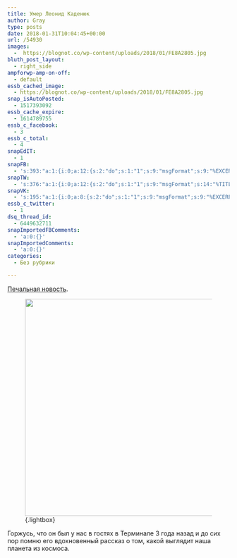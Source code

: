 ```yaml
---
title: Умер Леонид Каденюк
author: Gray
type: posts
date: 2018-01-31T10:04:45+00:00
url: /54930
images:
  -  https://blognot.co/wp-content/uploads/2018/01/FE8A2805.jpg
bluth_post_layout:
  - right_side
ampforwp-amp-on-off:
  - default
essb_cached_image:
  - https://blognot.co/wp-content/uploads/2018/01/FE8A2805.jpg
snap_isAutoPosted:
  - 1517393092
essb_cache_expire:
  - 1614789755
essb_c_facebook:
  - 3
essb_c_total:
  - 4
snapEdIT:
  - 1
snapFB:
  - 's:393:"a:1:{i:0;a:12:{s:2:"do";s:1:"1";s:9:"msgFormat";s:9:"%EXCERPT%";s:8:"postType";s:1:"A";s:9:"isAutoImg";s:1:"A";s:8:"imgToUse";s:0:"";s:9:"isAutoURL";s:1:"A";s:8:"urlToUse";s:0:"";s:4:"doFB";i:0;s:8:"isPosted";s:1:"1";s:4:"pgID";s:32:"133222213376133_1804809342884070";s:7:"postURL";s:62:"http://www.facebook.com/133222213376133/posts/1804809342884070";s:5:"pDate";s:19:"2018-01-31 10:04:50";}}";'
snapTW:
  - 's:376:"a:1:{i:0;a:12:{s:2:"do";s:1:"1";s:9:"msgFormat";s:14:"%TITLE%  %URL%";s:8:"attchImg";s:1:"1";s:9:"isAutoImg";s:1:"A";s:8:"imgToUse";s:0:"";s:9:"isAutoURL";s:1:"A";s:8:"urlToUse";s:0:"";s:4:"doTW";i:0;s:8:"isPosted";s:1:"1";s:4:"pgID";s:18:"958642226187423744";s:7:"postURL";s:53:"https://twitter.com/gray_ru/status/958642226187423744";s:5:"pDate";s:19:"2018-01-31 10:04:52";}}";'
snapVK:
  - 's:195:"a:1:{i:0;a:8:{s:2:"do";s:1:"1";s:9:"msgFormat";s:9:"%EXCERPT%";s:8:"postType";s:1:"A";s:9:"isAutoImg";s:1:"A";s:8:"imgToUse";s:0:"";s:9:"isAutoURL";s:1:"A";s:8:"urlToUse";s:0:"";s:4:"doVK";i:0;}}";'
essb_c_twitter:
  - 1
dsq_thread_id:
  - 6449632711
snapImportedFBComments:
  - 'a:0:{}'
snapImportedComments:
  - 'a:0:{}'
categories:
  - Без рубрики

---
```








[Печальная новость][1].<figure class="wp-block-image aligncenter">

[<img data-attachment-id="54934" data-permalink="https://blognot.co/54930/fe8a2805" data-orig-file="https://i0.wp.com/blognot.co/wp-content/uploads/2018/01/FE8A2805.jpg?fit=1214%2C809&ssl=1" data-orig-size="1214,809" data-comments-opened="1" data-image-meta="{&quot;aperture&quot;:&quot;2.8&quot;,&quot;credit&quot;:&quot;&quot;,&quot;camera&quot;:&quot;Canon EOS 5D Mark III&quot;,&quot;caption&quot;:&quot;&quot;,&quot;created_timestamp&quot;:&quot;1435435206&quot;,&quot;copyright&quot;:&quot;&quot;,&quot;focal_length&quot;:&quot;70&quot;,&quot;iso&quot;:&quot;2500&quot;,&quot;shutter_speed&quot;:&quot;0.016666666666667&quot;,&quot;title&quot;:&quot;&quot;,&quot;orientation&quot;:&quot;1&quot;}" data-image-title="FE8A2805" data-image-description="" data-medium-file="https://i0.wp.com/blognot.co/wp-content/uploads/2018/01/FE8A2805.jpg?fit=300%2C200&ssl=1" data-large-file="https://i0.wp.com/blognot.co/wp-content/uploads/2018/01/FE8A2805.jpg?fit=740%2C493&ssl=1" class="aligncenter size-large wp-image-54934" src="https://i0.wp.com/blognot.co/wp-content/uploads/2018/01/FE8A2805.jpg?resize=740%2C493&#038;ssl=1" alt="" width="740" height="493" data-wp-pid="54934" srcset="https://i0.wp.com/blognot.co/wp-content/uploads/2018/01/FE8A2805.jpg?resize=1024%2C682&ssl=1 1024w, https://i0.wp.com/blognot.co/wp-content/uploads/2018/01/FE8A2805.jpg?resize=300%2C200&ssl=1 300w, https://i0.wp.com/blognot.co/wp-content/uploads/2018/01/FE8A2805.jpg?resize=768%2C512&ssl=1 768w, https://i0.wp.com/blognot.co/wp-content/uploads/2018/01/FE8A2805.jpg?resize=700%2C466&ssl=1 700w, https://i0.wp.com/blognot.co/wp-content/uploads/2018/01/FE8A2805.jpg?resize=800%2C533&ssl=1 800w, https://i0.wp.com/blognot.co/wp-content/uploads/2018/01/FE8A2805.jpg?w=1214&ssl=1 1214w" sizes="(max-width: 740px) 100vw, 740px" data-recalc-dims="1" />][2]{.lightbox}</figure> 

Горжусь, что он был у нас в гостях в Терминале 3 года назад и до сих пор помню его вдохновенный рассказ о том, какой выглядит наша планета из космоса.

 [1]: http://news.liga.net/news/society/14892154-umer_pervyy_ukrainskiy_kosmonavt_kadenyuk.htm
 [2]: https://i0.wp.com/blognot.co/wp-content/uploads/2018/01/FE8A2805.jpg?ssl=1